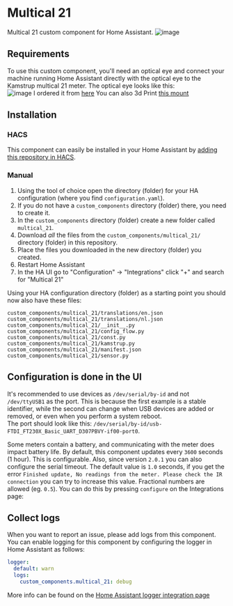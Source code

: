 # Multical 21


Multical 21 custom component for Home Assistant.
![image](https://user-images.githubusercontent.com/6593720/220913633-3daa874f-3ed3-4e39-b827-ec7a1ce1f6dd.png)

## Requirements

To use this custom component, you'll need an optical eye and connect your machine running Home Assistant directly with the optical eye to the Kamstrup multical 21 meter.
The optical eye looks like this:<br>
![image](https://user-images.githubusercontent.com/6593720/220914030-3ca8bec3-b302-4ed7-a0b8-c4858b0c8120.png)
I ordered it from [here](https://www.aliexpress.com/item/1005004567409202.html?spm=a2g0o.order_list.order_list_main.18.43e81802zaII7n)
You can also 3d Print [this mount ](https://makerworld.com/en/models/490708#profileId-404169)

## Installation

### HACS

This component can easily be installed in your Home Assistant by [adding this repository in HACS](https://hacs.xyz/docs/faq/custom_repositories/).


### Manual

1. Using the tool of choice open the directory (folder) for your HA configuration (where you find `configuration.yaml`).
2. If you do not have a `custom_components` directory (folder) there, you need to create it.
3. In the `custom_components` directory (folder) create a new folder called `multical_21`.
4. Download _all_ the files from the `custom_components/multical_21/` directory (folder) in this repository.
5. Place the files you downloaded in the new directory (folder) you created.
6. Restart Home Assistant
7. In the HA UI go to "Configuration" -> "Integrations" click "+" and search for "Multical 21"

Using your HA configuration directory (folder) as a starting point you should now also have these files:

```text
custom_components/multical_21/translations/en.json
custom_components/multical_21/translations/nl.json
custom_components/multical_21/__init__.py
custom_components/multical_21/config_flow.py
custom_components/multical_21/const.py
custom_components/multical_21/kamstrup.py
custom_components/multical_21/manifest.json
custom_components/multical_21/sensor.py
```

## Configuration is done in the UI

It's recommended to use devices as `/dev/serial/by-id` and not `/dev/ttyUSB1` as the port. This is because the first example is a stable identifier, while the second can change when USB devices are added or removed, or even when you perform a system reboot.<br>
The port should look like this: `/dev/serial/by-id/usb-FTDI_FT230X_Basic_UART_D307PBVY-if00-port0`.

Some meters contain a battery, and communicating with the meter does impact battery life. By default, this component updates every `3600` seconds (1 hour). This is configurable. Also, since version `2.0.1` you can also configure the serial timeout. The default value is `1.0` seconds, if you get the error `Finished update, No readings from the meter. Please check the IR connection` you can try to increase this value. Fractional numbers are allowed (eg. `0.5`).
You can do this by pressing `configure` on the Integrations page:

## Collect logs

When you want to report an issue, please add logs from this component. You can enable logging for this component by configuring the logger in Home Assistant as follows:
```yaml
logger:
  default: warn
  logs:
    custom_components.multical_21: debug
```
More info can be found on the [Home Assistant logger integration page](https://www.home-assistant.io/integrations/logger)
